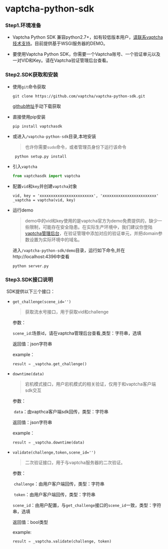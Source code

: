 # vaptcha-python-sdk

### Step1.环境准备

- Vaptcha Python SDK 兼容python2.7+，如有较低版本用户，[请联系vaptcha技术支持](https://wpa.qq.com/msgrd?v=3&uin=1828005327&site=qq&menu=yes)。目前提供基于WSGI服务器的DEMO。


- 要使用Vaptcha Python SDK，你需要一个Vaptcha账号、一个验证单元以及一对VID和Key。请在Vaptcha验证管理后台查看。

### Step2.SDK获取和安装

- 使用`git`命令获取

  ```shell
  git clone https://github.com/vaptcha/vaptcha-python-sdk.git
  ```

  [github地址](https://github.com/vaptcha/vaptcha-python-sdk)手动下载获取

- 直接使用pip安装

  ```shell
  pip install vaptchasdk
  ```

- 或进入`/vaptcha-python-sdk`目录,本地安装

  > 也许你需要`sudo`命令，或者管理员身份下运行该命令

  ```shell
   python setup.py install
  ```

- 引入`vaptcha`

  ```Python
  from vaptchasdk import vaptcha
  ```

- 配置`vid`和`key`并创建`vaptcha`对象

  ```
  vid, key = 'xxxxxxxxxxxxxxxxxxxxxxxx', 'xxxxxxxxxxxxxxxxxxxxxxxx'
  _vaptcha = vaptcha(vid, key)
  ```

- 运行demo

  > demo中的vid和key使用的是vaptcha官方为demo免费提供的，缺少一些限制，可能存在安全隐患。在实际生产环境中，我们建议你登陆[vaptcha管理后台](https://www.vaptcha.com/manage)，在验证管理中添加对应的验证单元，并把domain参数设置为实际环境中的域名。

  进入`/vaptcha-python-sdk/demo`目录，运行如下命令,并在http://localhost:4396中查看

  ```shell
  python server.py
  ```

### Step3.SDK接口说明

​	SDK提供以下三个接口：

- `get_challenge(scene_id='')`

  > 获取流水号接口，用于获取vid和challenge

  参数：

  ​	`scene_id`:场景id，请在vaptcha管理后台查看,类型：字符串，选填

  返回值：json字符串

  example：

  ```Python
  result = _vaptcha.get_challenge()
  ```


- `downtime(data)`

  > 宕机模式接口，用户宕机模式的相关验证，仅用于和vaptcha客户端sdk交互

  参数：

  ​	`data`：由vapthca客户端sdk回传，类型：字符串

  返回值：json字符串

  example：

  ```Python
  result = _vaptcha.downtime(data)
  ```


- `validate(challenge,token,scene_id='')`

  > 二次验证接口，用于与vaptcha服务器的二次验证。

  参数：

  ​	`challenge`：由用户客户端回传，类型：字符串

  ​	`token`：由用户客户端回传，类型：字符串

  ​      `scene_id`：由用户配置，与`get_challenge`接口的`scene_id`一致，类型：字符串，选填

  返回值：bool类型

  example:

  ```python
  result = _vaptcha.validate(challenge, token)
  ```